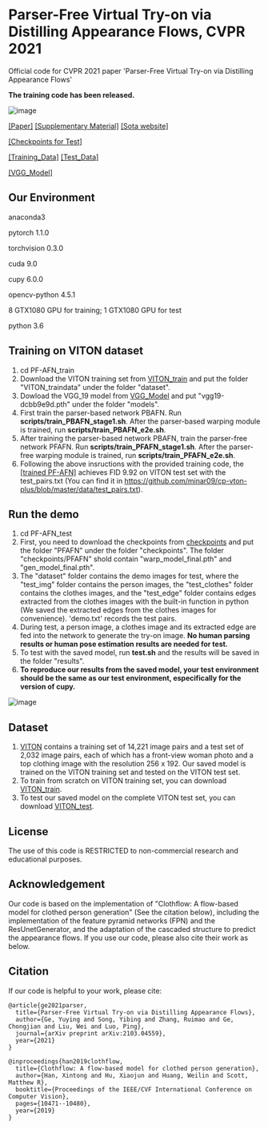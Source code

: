 # Parser-Free Virtual Try-on via Distilling Appearance Flows, CVPR 2021
Official code for CVPR 2021 paper 'Parser-Free Virtual Try-on via Distilling Appearance Flows'


**The training code has been released.**

![image](https://github.com/geyuying/PF-AFN/blob/main/show/compare_both.jpg?raw=true)

[[Paper]](https://openaccess.thecvf.com/content/CVPR2021/papers/Ge_Parser-Free_Virtual_Try-On_via_Distilling_Appearance_Flows_CVPR_2021_paper.pdf)       [[Supplementary Material]](https://github.com/geyuying/PF-AFN/blob/main/PFAFN_supp.pdf)
[[Sota website]](https://paperswithcode.com/paper/parser-free-virtual-try-on-via-distilling)

[[Checkpoints for Test]](https://drive.google.com/file/d/1_a0AiN8Y_d_9TNDhHIcRlERz3zptyYWV/view?usp=sharing)

[[Training_Data]](https://drive.google.com/file/d/1Uc0DTTkSfCPXDhd4CMx2TQlzlC6bDolK/view?usp=sharing)
[[Test_Data]](https://drive.google.com/file/d/1Y7uV0gomwWyxCvvH8TIbY7D9cTAUy6om/view?usp=sharing)

[[VGG_Model]](https://drive.google.com/file/d/1Mw24L52FfOT9xXm3I1GL8btn7vttsHd9/view?usp=sharing)

## Our Environment
anaconda3

pytorch 1.1.0

torchvision 0.3.0

cuda 9.0

cupy 6.0.0

opencv-python 4.5.1

8 GTX1080 GPU for training; 1 GTX1080 GPU for test

python 3.6


## Training on VITON dataset 
1. cd PF-AFN_train
2. Download the VITON training set from [VITON_train](https://drive.google.com/file/d/1Uc0DTTkSfCPXDhd4CMx2TQlzlC6bDolK/view?usp=sharing) and put the folder "VITON_traindata" under the folder "dataset".
3. Dowload the VGG_19 model from [VGG_Model](https://drive.google.com/file/d/1Mw24L52FfOT9xXm3I1GL8btn7vttsHd9/view?usp=sharing) and put "vgg19-dcbb9e9d.pth" under the folder "models".
4. First train the parser-based network PBAFN. Run **scripts/train_PBAFN_stage1.sh**. After the parser-based warping module is trained, run **scripts/train_PBAFN_e2e.sh**.
5. After training the parser-based network PBAFN, train the parser-free network PFAFN. Run **scripts/train_PFAFN_stage1.sh**. After the parser-free warping module is trained, run **scripts/train_PFAFN_e2e.sh**.
6. Following the above insructions with the provided training code, the [[trained PF-AFN]](https://drive.google.com/file/d/1Pz2kA65N4Ih9w6NFYBDmdtVdB-nrrdc3/view?usp=sharing) achieves FID 9.92 on VITON test set with the test_pairs.txt (You can find it in https://github.com/minar09/cp-vton-plus/blob/master/data/test_pairs.txt).

## Run the demo
1. cd PF-AFN_test
2. First, you need to download the checkpoints from [checkpoints](https://drive.google.com/file/d/1_a0AiN8Y_d_9TNDhHIcRlERz3zptyYWV/view?usp=sharing) and put the folder "PFAFN" under the folder "checkpoints". The folder "checkpoints/PFAFN" shold contain "warp_model_final.pth" and "gen_model_final.pth". 
3. The "dataset" folder contains the demo images for test, where the "test_img" folder contains the person images, the "test_clothes" folder contains the clothes images, and the "test_edge" folder contains edges extracted from the clothes images with the built-in function in python (We saved the extracted edges from the clothes images for convenience). 'demo.txt' records the test pairs. 
4. During test, a person image, a clothes image and its extracted edge are fed into the network to generate the try-on image. **No human parsing results or human pose estimation results are needed for test.**
5. To test with the saved model, run **test.sh** and the results will be saved in the folder "results".
6. **To reproduce our results from the saved model, your test environment should be the same as our test environment, especifically for the version of cupy.** 

![image](https://github.com/geyuying/PF-AFN/blob/main/show/compare.jpg?raw=true)
## Dataset
1. [VITON](https://github.com/xthan/VITON) contains a training set of 14,221 image pairs and a test set of 2,032 image pairs, each of which has a front-view woman photo and a top clothing image with the resolution 256 x 192. Our saved model is trained on the VITON training set and tested on the VITON test set.
2. To train from scratch on VITON training set, you can download [VITON_train](https://drive.google.com/file/d/1Uc0DTTkSfCPXDhd4CMx2TQlzlC6bDolK/view?usp=sharing).
3. To test our saved model on the complete VITON test set, you can download [VITON_test](https://drive.google.com/file/d/1Y7uV0gomwWyxCvvH8TIbY7D9cTAUy6om/view?usp=sharing).

## License
The use of this code is RESTRICTED to non-commercial research and educational purposes.

## Acknowledgement
Our code is based on the implementation of "Clothflow: A flow-based model for clothed person generation" (See the citation below), including the implementation of the feature pyramid networks (FPN) and the ResUnetGenerator, and the adaptation of the cascaded structure to predict the appearance flows. If you use our code, please also cite their work as below.


## Citation
If our code is helpful to your work, please cite:
```
@article{ge2021parser,
  title={Parser-Free Virtual Try-on via Distilling Appearance Flows},
  author={Ge, Yuying and Song, Yibing and Zhang, Ruimao and Ge, Chongjian and Liu, Wei and Luo, Ping},
  journal={arXiv preprint arXiv:2103.04559},
  year={2021}
}
```
```
@inproceedings{han2019clothflow,
  title={Clothflow: A flow-based model for clothed person generation},
  author={Han, Xintong and Hu, Xiaojun and Huang, Weilin and Scott, Matthew R},
  booktitle={Proceedings of the IEEE/CVF International Conference on Computer Vision},
  pages={10471--10480},
  year={2019}
}
```
